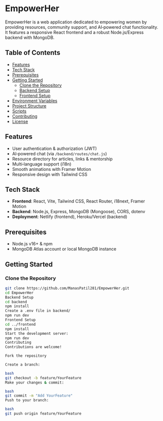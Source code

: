 # EmpowerHer

EmpowerHer is a web application dedicated to empowering women by providing resources, community support, and AI‑powered chat functionality. It features a responsive React frontend and a robust Node.js/Express backend with MongoDB.

## Table of Contents

- [Features](#features)
- [Tech Stack](#tech-stack)
- [Prerequisites](#prerequisites)
- [Getting Started](#getting-started)  
  - [Clone the Repository](#clone-the-repository)  
  - [Backend Setup](#backend-setup)  
  - [Frontend Setup](#frontend-setup)  
- [Environment Variables](#environment-variables)
- [Project Structure](#project-structure)
- [Scripts](#scripts)
- [Contributing](#contributing)
- [License](#license)

## Features

- User authentication & authorization (JWT)
- AI‑powered chat (via `/backend/routes/chat.js`)
- Resource directory for articles, links & mentorship
- Multi‑language support (i18n)
- Smooth animations with Framer Motion
- Responsive design with Tailwind CSS

## Tech Stack

- **Frontend**: React, Vite, Tailwind CSS, React Router, i18next, Framer Motion  
- **Backend**: Node.js, Express, MongoDB (Mongoose), CORS, dotenv  
- **Deployment**: Netlify (frontend), Heroku/Vercel (backend)

## Prerequisites

- Node.js v16+ & npm  
- MongoDB Atlas account or local MongoDB instance

## Getting Started

### Clone the Repository

```bash
git clone https://github.com/ManasPatil281/EmpowerHer.git
cd EmpowerHer
Backend Setup
cd backend
npm install
Create a .env file in backend/
npm run dev
Frontend Setup
cd ../frontend
npm install
Start the development server:
npm run dev
Contributing
Contributions are welcome!

Fork the repository

Create a branch:

bash
git checkout -b feature/YourFeature
Make your changes & commit:

bash
git commit -m "Add YourFeature"
Push to your branch:

bash
git push origin feature/YourFeature
